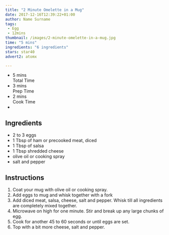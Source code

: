 ```yaml
---
title: "2 Minute Omelette in a Mug"
date: 2017-12-16T12:39:22+01:00
author: Name Surname
tags:
 - Egg
 - 12mins
thumbnail: /images/2-minute-omelette-in-a-mug.jpg
time: "5 mins"
ingredients: "6 ingredients"
stars: star40
advert2: atomx

---
```

<div class="cookingSummary">
<ul class="cookingSummary">
	<li>5 mins<br>Total Time</li>
	<li>3 mins<br>Prep Time</li>
	<li>2 mins<br>Cook Time</li>
	<li style="padding-top: 10px"><div class="star40"></div></li>
</div>


## Ingredients
-	2 to 3 eggs
-	1 Tbsp of ham or precooked meat, diced
-	1 Tbsp of salsa
-	1 Tbsp shredded cheese
-	olive oil or cooking spray
-	salt and pepper

## Instructions
1. Coat your mug with olive oil or cooking spray.
2. Add eggs to mug and whisk together with a fork
3. Add diced meat, salsa, cheese, salt and pepper.  Whisk till all ingredients are completely mixed together.
4. Microwave on high for one minute.  Stir and break up any large chunks of egg.
5. Cook for another 45 to 60 seconds or until eggs are set.
6. Top with a bit more cheese, salt and pepper.